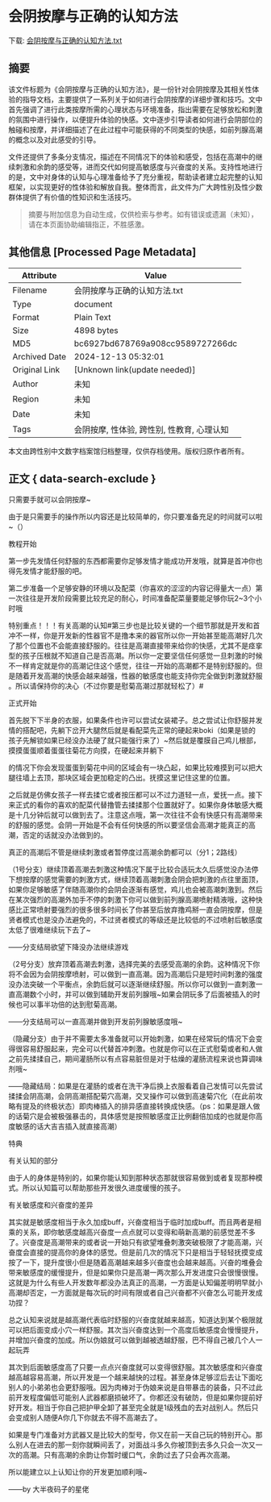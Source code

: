 # 会阴按摩与正确的认知方法

<!-- tcd_download_link -->
下载: <a href="../会阴按摩与正确的认知方法.txt" download>会阴按摩与正确的认知方法.txt</a>
<!-- tcd_download_link_end -->

## 摘要

<!-- tcd_abstract -->
该文件标题为《会阴按摩与正确的认知方法》，是一份针对会阴按摩及其相关性体验的指导文档，主要提供了一系列关于如何进行会阴按摩的详细步骤和技巧。文中首先强调了进行此类按摩所需的心理状态与环境准备，指出需要在足够放松和刺激的氛围中进行操作，以便提升体验的快感。文中逐步引导读者如何进行会阴部位的触碰和按摩，并详细描述了在此过程中可能获得的不同类型的快感，如前列腺高潮的概念以及对此感受的引导。

文件还提供了多条分支情况，描述在不同情况下的体验和感受，包括在高潮中的继续刺激和余韵的感受等，进而交代如何提高敏感度与兴奋度的关系。支持性地进行的是，文中对身体的认知与心理准备给予了充分重视，帮助读者建立起完整的认知框架，以实现更好的性体验和解放自我。整体而言，此文件为广大跨性别及性少数群体提供了有价值的性知识和生活技巧。

<!-- tcd_abstract_end -->

> 摘要与附加信息为自动生成，仅供检索与参考。如有错误或遗漏（未知），请在本页面协助编辑指正，不胜感激。

## 其他信息 [Processed Page Metadata]

| Attribute       | Value                                  |
|-----------------|----------------------------------------|
| Filename        | 会阴按摩与正确的认知方法.txt                             |
| Type            | document                                 |
| Format          | Plain Text                               |
| Size            | 4898 bytes                           |
| MD5             | bc6927bd678769a908cc9589727266dc                                  |
| Archived Date   | 2024-12-13 05:32:01                             |
| Original Link   | [Unknown link(update needed)]                         |
| Author          | 未知                               |
| Region          | 未知                               |
| Date            | 未知                                 |
| Tags            | 会阴按摩, 性体验, 跨性别, 性教育, 心理认知                                 |

本文由跨性别中文数字档案馆归档整理，仅供存档使用。版权归原作者所有。


## 正文 { data-search-exclude }

<!-- tcd_main_text -->
只需要手就可以会阴按摩~



由于是只需要手的操作所以内容还是比较简单的，你只要准备充足的时间就可以啦~（）



教程开始

第一步先发情任何舒服的东西都需要你足够发情才能成功开发哦，就算是首冲你也得先发情才能舒服的吧。

第二步准备一个足够安静的环境以及配菜（你喜欢的涩涩的内容记得量大一点）第一次往往是开发阶段需要比较充足的耐心，时间准备配菜量要能足够你玩2~3个小时哦



特别重点！！！有关高潮的认知#第三步也是比较关键的一个细节那就是开发和首冲不一样，你是开发新的性器官不是撸本来的器官所以你一开始甚至能高潮好几次了那个位置也不会能直接舒服的。往往是高潮直接带来给你的快感，尤其不是痉挛型的孩子压根就不知道自己是否高潮。所以你一定要坚信任何感觉一旦刺激的时候不一样肯定就是你的高潮记住这个感觉，往往一开始的高潮都不是特别舒服的。但是随着开发高潮的快感会越来越强，性器的敏感度也能支持你完全做到刺激就舒服 。所以请保持你的决心（不过你要是慰菊高潮过那就轻松了）#



正式开始

首先脱下下半身的衣服，如果条件也许可以尝试女装裙子。总之尝试让你舒服并发情的搭配吧，先躺下岔开大腿然后就是看配菜先正常的硬起来boki（如果是锁的孩子先解锁如果已经没办法硬了就只能强行来了）~然后就是覆膜自己鸡儿根部，摸摸蛋蛋顺着蛋蛋往菊花方向摸，在硬起来并躺下

的情况下你会发现蛋蛋到菊花中间的区域会有一块凸起，如果比较难摸到可以把大腿往墙上去顶，那块区域会更加稳定的凸出。抚摸这里记住这里的位置。

之后就是仿佛女孩子一样去揉它或者按压都可以不过力道轻一点，爱抚一点。接下来正式的看你的喜欢的配菜代替撸管去揉揉那个位置就好了。如果你身体敏感大概是十几分钟后就可以做到去了。注意这点哦，第一次往往不会有快感只有高潮带来的舒服的感觉。会阴一开始是不会有任何快感的所以要坚信会高潮才能真正的高潮，否定的话就没办法做到的。

真正的高潮后不管是继续刺激或者暂停度过高潮余韵都可以（分1；2路线）

（1号分支）继续顶着高潮去刺激这种情况下属于比较合适玩太久后感觉没办法停下想按摩的感觉需要的刺激方式，继续顶着高潮刺激会阴会把刺激的点往里面顶，如果你足够敏感了伴随高潮你的会阴会逐渐有感觉，鸡儿也会被高潮刺激到。然后在某次强烈的高潮外加手不停的刺激下你可以做到前列腺高潮喷射精液哦，这种快感比正常喷射要强烈的很多很多时间长了你甚至后放弃撸鸡掰一直会阴按摩，但是贤者模式也是没办法避免的，不过贤者模式的等级还是比较低的不过喷射后敏感度太低了很难继续玩下去了~

――分支结局欲望下降没办法继续游戏



（2号分支）放弃顶着高潮去刺激，选择完美的去感受高潮的余韵。这种情况下你将不会因为会阴按摩喷射，可以做到一直高潮。因为高潮后只是短时间刺激的强度没办法突破一个平衡点，余韵后就可以逐渐继续舒服。所以你可以做到一直刺激一直高潮数个小时，并可以做到辅助开发前列腺哦~如果会阴玩多了后面被插入的时候也可以事半功倍的达到慰菊高潮。

――分支结局可以一直高潮并做到开发前列腺敏感度哦~



（隐藏分支）由于并不需要太多准备就可以开始刺激，如果在经常玩的情况下会变得很容易舒服起来，完全可以代替首冲刺激。也就是你可以在正式慰菊或者和人做之前先揉揉自己，期间灌肠所以有点容易脏但是对于枯燥的灌肠流程来说也算调味剂哦~

――隐藏结局：如果是在灌肠的或者在洗干净后换上衣服看着自己发情可以先尝试揉揉会阴高潮，会阴高潮搭配菊穴高潮，交叉操作可以做到高速菊穴化（在此前攻略有提及的终极状态）即肉棒插入的排异感直接转换成快感。（ps：如果是跟人做的话菊穴是会被极强暴击的，具体感觉是按照敏感度正比例翻倍加成的也就是你高度敏感的话大吉吉插入就直接高潮）



特典

有关认知的部分

由于人的身体是特别的，如果你能认知到那种状态那就很容易做到或者复现那种模式。所以认知篇可以帮助那些开发很久进度缓慢的孩子。

有关敏感度和兴奋度的差异

其实就是敏感度相当于永久加成buff，兴奋度相当于临时加成buff。而且两者是相乘的关系，即你敏感度越高兴奋度一点点就可以变得和萌新高潮的前感觉差不多了。兴奋度是高潮带来的或者说一开始只有欲望堆叠刺激突破极限了才能高潮，兴奋度会直接的提高你的身体的感觉。但是前几次的情况下只是相当于轻轻抚摸变成按了一下，提升度很小但是随着高潮越来越多兴奋度也会越来越高。兴奋的堆叠会带来敏感度的缓慢提升，但是如果你只是高潮一两次那么开发进度只会很慢很慢。这就是为什么有些人开发数年都没办法真正的高潮，一方面是认知偏差明明早就小高潮却否定，一方面就是每次玩的时间有限或者自己兴奋都不兴奋怎么可能开发成功捏？

总之认知来说就是越高潮代表临时舒服的兴奋度就越来越高，知道达到某个极限就可以把后面变成小穴一样舒服。其次当兴奋度达到一个高度后敏感度会慢慢提升，并增加兴奋度的加成。所以伪娘就可以做到越被透越舒服，巴不得自己被几个人一起玩弄

其次到后面敏感度高了只要一点点兴奋度就可以变得很舒服。其次敏感度和兴奋度越高越容易高潮，所以开发是一个越来越快的过程。甚至身体足够涩后去让下面吃别人的小弟弟也会更舒服哦。因为肉棒对于伪娘来说是自带暴击的装备，只不过此前开发程度偏低可能别人武器都磨损破坏了。你都还没有破防，但是如果你提前好好开发。相当于你自己把护甲全卸了甚至完全就是1级残血的去对战别人。然后只会变成别人随便A你几下你就去不得不高潮去了。

如果是专门准备对方武器又是比较大的型号，你又在前一天自己玩的特别开心。那么别人在进去的那一刻你就瞬间丢了，对面战斗多久你被顶到去多久只会一次又一次的高潮。只有高潮的余韵让你暂时缓口气，余韵过去了只会再次高潮。

所以能建立以上认知让你的开发更加顺利哦~

――by 大半夜码子的星佬
<!-- tcd_main_text_end -->


